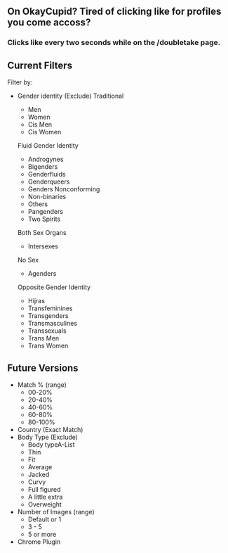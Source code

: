 ## On OkayCupid? Tired of clicking like for profiles you come accoss?
### Clicks like every two seconds while on the /doubletake page.

## Current Filters

Filter by: <br>
- Gender identity (Exclude)
    Traditional
    - Men
    - Women
    - Cis Men
    - Cis Women

    Fluid Gender Identity<br>
    - Androgynes
    - Bigenders
    - Genderfluids
    - Genderqueers
    - Genders Nonconforming
    - Non-binaries
    - Others
    - Pangenders
    - Two Spirits

    Both Sex Organs<br>
    - Intersexes

    No Sex
    - Agenders
    
    Opposite Gender Identity<br>
    - Hijras
    - Transfeminines
    - Transgenders
    - Transmasculines
    - Transsexuals
    - Trans Men
    - Trans Women

## Future Versions

- Match % (range)
    - 00-20%
    - 20-40%
    - 40-60%
    - 60-80%
    - 80-100%
- Country (Exact Match)
- Body Type (Exclude)
    - Body typeA-List
    - Thin
    - Fit
    - Average
    - Jacked
    - Curvy
    - Full figured
    - A little extra
    - Overweight
- Number of Images (range)
    - Default or 1
    - 3 - 5
    - 5 or more
- Chrome Plugin